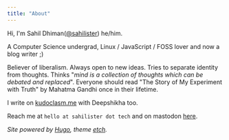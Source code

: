 ```yaml
---
title: "About"
---
```


Hi, I'm Sahil Dhiman([@sahilister](https://github.com/sahilister)) he/him.

A Computer Science undergrad, Linux / JavaScript / FOSS lover and now a blog writer ;)

Believer of liberalism. Always open to new ideas. Tries to separate identity from thoughts.
Thinks "_mind is a collection of thoughts which can be debated and replaced_".
Everyone should read "The Story of My Experiment with Truth" by Mahatma Gandhi once in their lifetime.

I write on [kudoclasm.me](https://kudoclasm.me/) with Deepshikha too.

Reach me at  `hello at sahilister dot tech` and on mastodon [here](https://fosstodon.org/@sahilister).

_Site powered by [Hugo](https://gohugo.io), theme [etch](https://github.com/Lukasjoswiak/etch)._



